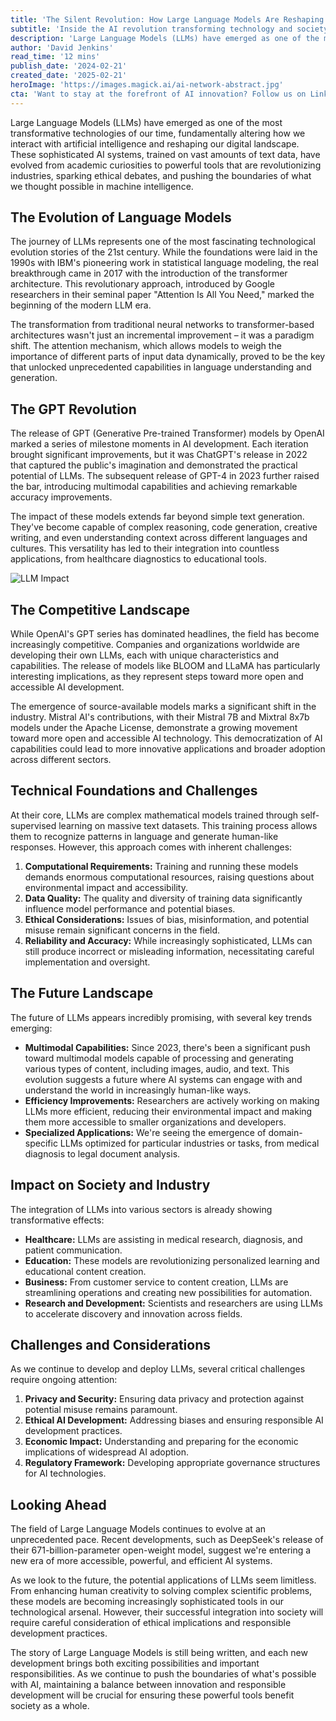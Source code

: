 ```yaml
---
title: 'The Silent Revolution: How Large Language Models Are Reshaping Our Digital Future'
subtitle: 'Inside the AI revolution transforming technology and society'
description: 'Large Language Models (LLMs) have emerged as one of the most transformative technologies of our time, fundamentally altering how we interact with artificial intelligence and reshaping our digital landscape. From their evolution through the transformer architecture to the GPT revolution, these sophisticated AI systems are revolutionizing industries and pushing the boundaries of machine intelligence. This comprehensive exploration examines their technical foundations, current impact, and future implications for society.'
author: 'David Jenkins'
read_time: '12 mins'
publish_date: '2024-02-21'
created_date: '2025-02-21'
heroImage: 'https://images.magick.ai/ai-network-abstract.jpg'
cta: 'Want to stay at the forefront of AI innovation? Follow us on LinkedIn for regular insights into the evolving world of Large Language Models and their impact on technology and society.'
---
```


Large Language Models (LLMs) have emerged as one of the most transformative technologies of our time, fundamentally altering how we interact with artificial intelligence and reshaping our digital landscape. These sophisticated AI systems, trained on vast amounts of text data, have evolved from academic curiosities to powerful tools that are revolutionizing industries, sparking ethical debates, and pushing the boundaries of what we thought possible in machine intelligence.

## The Evolution of Language Models

The journey of LLMs represents one of the most fascinating technological evolution stories of the 21st century. While the foundations were laid in the 1990s with IBM's pioneering work in statistical language modeling, the real breakthrough came in 2017 with the introduction of the transformer architecture. This revolutionary approach, introduced by Google researchers in their seminal paper "Attention Is All You Need," marked the beginning of the modern LLM era.

The transformation from traditional neural networks to transformer-based architectures wasn't just an incremental improvement – it was a paradigm shift. The attention mechanism, which allows models to weigh the importance of different parts of input data dynamically, proved to be the key that unlocked unprecedented capabilities in language understanding and generation.

## The GPT Revolution

The release of GPT (Generative Pre-trained Transformer) models by OpenAI marked a series of milestone moments in AI development. Each iteration brought significant improvements, but it was ChatGPT's release in 2022 that captured the public's imagination and demonstrated the practical potential of LLMs. The subsequent release of GPT-4 in 2023 further raised the bar, introducing multimodal capabilities and achieving remarkable accuracy improvements.

The impact of these models extends far beyond simple text generation. They've become capable of complex reasoning, code generation, creative writing, and even understanding context across different languages and cultures. This versatility has led to their integration into countless applications, from healthcare diagnostics to educational tools.

![LLM Impact](https://i.magick.ai/PIXE/1738406181100_magick_img.webp)

## The Competitive Landscape

While OpenAI's GPT series has dominated headlines, the field has become increasingly competitive. Companies and organizations worldwide are developing their own LLMs, each with unique characteristics and capabilities. The release of models like BLOOM and LLaMA has particularly interesting implications, as they represent steps toward more open and accessible AI development.

The emergence of source-available models marks a significant shift in the industry. Mistral AI's contributions, with their Mistral 7B and Mixtral 8x7b models under the Apache License, demonstrate a growing movement toward more open and accessible AI technology. This democratization of AI capabilities could lead to more innovative applications and broader adoption across different sectors.

## Technical Foundations and Challenges

At their core, LLMs are complex mathematical models trained through self-supervised learning on massive text datasets. This training process allows them to recognize patterns in language and generate human-like responses. However, this approach comes with inherent challenges:

1. **Computational Requirements:** Training and running these models demands enormous computational resources, raising questions about environmental impact and accessibility.
2. **Data Quality:** The quality and diversity of training data significantly influence model performance and potential biases.
3. **Ethical Considerations:** Issues of bias, misinformation, and potential misuse remain significant concerns in the field.
4. **Reliability and Accuracy:** While increasingly sophisticated, LLMs can still produce incorrect or misleading information, necessitating careful implementation and oversight.

## The Future Landscape

The future of LLMs appears incredibly promising, with several key trends emerging:

- **Multimodal Capabilities:** Since 2023, there's been a significant push toward multimodal models capable of processing and generating various types of content, including images, audio, and text. This evolution suggests a future where AI systems can engage with and understand the world in increasingly human-like ways.
- **Efficiency Improvements:** Researchers are actively working on making LLMs more efficient, reducing their environmental impact and making them more accessible to smaller organizations and developers.
- **Specialized Applications:** We're seeing the emergence of domain-specific LLMs optimized for particular industries or tasks, from medical diagnosis to legal document analysis.

## Impact on Society and Industry

The integration of LLMs into various sectors is already showing transformative effects:

- **Healthcare:** LLMs are assisting in medical research, diagnosis, and patient communication.
- **Education:** These models are revolutionizing personalized learning and educational content creation.
- **Business:** From customer service to content creation, LLMs are streamlining operations and creating new possibilities for automation.
- **Research and Development:** Scientists and researchers are using LLMs to accelerate discovery and innovation across fields.

## Challenges and Considerations

As we continue to develop and deploy LLMs, several critical challenges require ongoing attention:

1. **Privacy and Security:** Ensuring data privacy and protection against potential misuse remains paramount.
2. **Ethical AI Development:** Addressing biases and ensuring responsible AI development practices.
3. **Economic Impact:** Understanding and preparing for the economic implications of widespread AI adoption.
4. **Regulatory Framework:** Developing appropriate governance structures for AI technologies.

## Looking Ahead

The field of Large Language Models continues to evolve at an unprecedented pace. Recent developments, such as DeepSeek's release of their 671-billion-parameter open-weight model, suggest we're entering a new era of more accessible, powerful, and efficient AI systems.

As we look to the future, the potential applications of LLMs seem limitless. From enhancing human creativity to solving complex scientific problems, these models are becoming increasingly sophisticated tools in our technological arsenal. However, their successful integration into society will require careful consideration of ethical implications and responsible development practices.

The story of Large Language Models is still being written, and each new development brings both exciting possibilities and important responsibilities. As we continue to push the boundaries of what's possible with AI, maintaining a balance between innovation and responsible development will be crucial for ensuring these powerful tools benefit society as a whole.